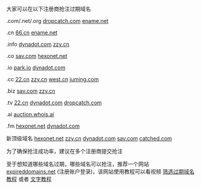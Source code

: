 大家可以在以下注册商抢注过期域名

.com/.net/.org [dropcatch.com](https://www.dropcatch.com/) [ename.net](https://qz.ename.com/book/booklist)

.cn [66.cn](http://www.66.cn/) [ename.net](https://www.ename.net/)

.info [dynadot.com](https://www.dynadot.com/) [zzy.cn](https://www.zzy.cn/jiaoyi/domain-yuding-gn.html)

.co [sav.com](https://www.sav.com/) [hexonet.net](https://www.hexonet.net/)

.io [park.io](https://park.io/) [dynadot.com](https://www.dynadot.com/)

.cc [22.cn](https://www.22.cn/) [zzy.cn](https://www.zzy.cn/jiaoyi/domain-yuding-gn.html) [west.cn](https://www.west.cn/) [juming.com](http://www.juming.com/6/)

.biz [sav.com](https://www.sav.com/domains/domain-backorder) [zzy.cn](https://www.zzy.cn/jiaoyi/domain-yuding-gn.html)

.tv [22.cn](https://www.22.cn/yuding/guoji/) [dynadot.com](https://www.dynadot.com/market/backorder/) [dropcatch.com](https://www.dropcatch.com/auctions)

.ai [auction.whois.ai](https://auction.whois.ai/)

.fm [hexonet.net](https://www.hexonet.net/) [dynadot.com](https://www.dynadot.com/)

新顶级域名 [hexonet.net](https://www.hexonet.net/backorder) [zzy.cn](https://www.zzy.cn/jiaoyi/domain-yuding-gn.html) [dynadot.com](https://www.dynadot.com/market/backorder/) [sav.com](https://www.sav.com/domains/domain-backorder) [catched.com](https://catched.com/domains)

为了确保抢注成功率，建议在多个注册商提交抢注

至于想知道哪些域名过期，哪些域名可以抢注，推荐一个网站 [expireddomains.net](http://expireddomains.net/) (注册账户登录)，该网站使用教程可以看视频 [筛选过期域名教程](https://www.bilibili.com/video/BV12y4y1j7sV) 或者 [文字教程](https://miao.win/expireddomains-how-to/)